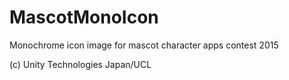 # MascotMonoIcon
Monochrome icon image for mascot character apps contest 2015

(c) Unity Technologies Japan/UCL
